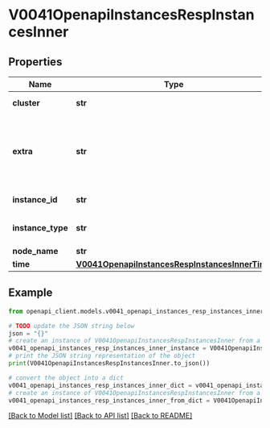 # V0041OpenapiInstancesRespInstancesInner


## Properties

Name | Type | Description | Notes
------------ | ------------- | ------------- | -------------
**cluster** | **str** | Cluster name | [optional] 
**extra** | **str** | Arbitrary string used for node filtering if extra constraints are enabled | [optional] 
**instance_id** | **str** | Cloud instance ID | [optional] 
**instance_type** | **str** | Cloud instance type | [optional] 
**node_name** | **str** | NodeName | [optional] 
**time** | [**V0041OpenapiInstancesRespInstancesInnerTime**](V0041OpenapiInstancesRespInstancesInnerTime.md) |  | [optional] 

## Example

```python
from openapi_client.models.v0041_openapi_instances_resp_instances_inner import V0041OpenapiInstancesRespInstancesInner

# TODO update the JSON string below
json = "{}"
# create an instance of V0041OpenapiInstancesRespInstancesInner from a JSON string
v0041_openapi_instances_resp_instances_inner_instance = V0041OpenapiInstancesRespInstancesInner.from_json(json)
# print the JSON string representation of the object
print(V0041OpenapiInstancesRespInstancesInner.to_json())

# convert the object into a dict
v0041_openapi_instances_resp_instances_inner_dict = v0041_openapi_instances_resp_instances_inner_instance.to_dict()
# create an instance of V0041OpenapiInstancesRespInstancesInner from a dict
v0041_openapi_instances_resp_instances_inner_from_dict = V0041OpenapiInstancesRespInstancesInner.from_dict(v0041_openapi_instances_resp_instances_inner_dict)
```
[[Back to Model list]](../README.md#documentation-for-models) [[Back to API list]](../README.md#documentation-for-api-endpoints) [[Back to README]](../README.md)


